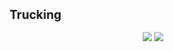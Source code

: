 ## Trucking

<p align="center">
  <img src="https://github-readme-stats.vercel.app/api?username=strucking&show_icons=true&theme=tokyonight" />
  <img src="https://github-readme-stats.vercel.app/api/top-langs/?username=strucking&hide=HTML&count_private=true&theme=tokyonight">
</p>

 
